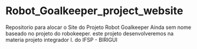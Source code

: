 # Robot_Goalkeeper_project_website
Repositorio para alocar o Site do Projeto Robot Goalkeeper Ainda sem nome baseado no projeto do robokeeper. este projeto desenvolveremos na materia projeto integrador I.  do IFSP - BIRIGUI
